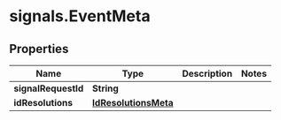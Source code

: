 # signals.EventMeta

## Properties

Name | Type | Description | Notes
------------ | ------------- | ------------- | -------------
**signalRequestId** | **String** |  | 
**idResolutions** | [**IdResolutionsMeta**](IdResolutionsMeta.md) |  | 


